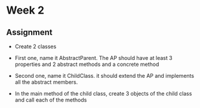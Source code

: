 # Week 2

## Assignment 
- Create 2 classes
- First one, name it AbstractParent. The AP should have at least 3 properties and 2 abstract methods and a concrete method
- Second one, name it ChildClass. it should extend the AP and implements all the abstract members.

- In the main method of the child class, create 3 objects of the child class and call each of the methods
